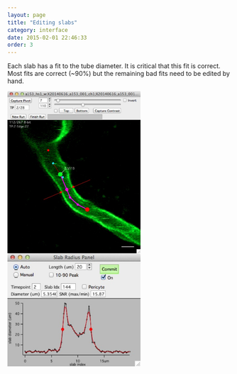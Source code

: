 ```yaml
---
layout: page
title: "Editing slabs"
category: interface
date: 2015-02-01 22:46:33
order: 3
---
```


Each slab has a fit to the tube diameter. It is critical that this fit is correct. Most fits are correct (~90%) but the remaining bad fits need to be edited by hand.  

<IMG SRC="../images/edit_slab_example1.jpg" ALIGN="LEFT" WIDTH="300">

&nbsp;&nbsp;&nbsp;  

<IMG SRC="../images/edit_slab_example_2.jpg" ALIGN="LEFT" WIDTH="300">

